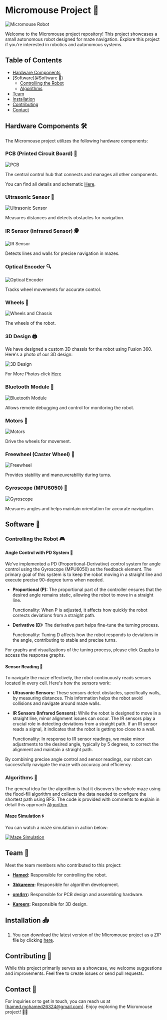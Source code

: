 # Micromouse Project 🤖

![Micromouse Robot](media/Dina.jpg)

Welcome to the Micromouse project repository! This project showcases a small autonomous robot designed for maze navigation. Explore this project if you're interested in robotics and autonomous systems.

## Table of Contents
- [Hardware Components](#hardware-components)
- [Software](#Software 🧾)
  - [Controlling the Robot](#controlling-the-robot)
  - [Algorithms](#algorithms)
- [Team](#team)
- [Installation](#installation)
- [Contributing](#contributing)
- [Contact](#contact)

## Hardware Components 🛠️

The Micromouse project utilizes the following hardware components:

### PCB (Printed Circuit Board) 🧩
![PCB](media/pcb_image.jpg)

The central control hub that connects and manages all other components.

You can find all details and schematic [Here](https://oshwlab.com/om4rr/micromouse).

### Ultrasonic Sensor 🦇
![Ultrasonic Sensor](media/ultrasonic_image.jpg)

Measures distances and detects obstacles for navigation.

### IR Sensor (Infrared Sensor) 🕵️
![IR Sensor](media/ir_sensor_image.jpg)

Detects lines and walls for precise navigation in mazes.

### Optical Encoder 🔍
![Optical Encoder](media/encoder_image.jpg)

Tracks wheel movements for accurate control.

### Wheels 🚗
![Wheels and Chassis](media/wheels_image.jpg)

The wheels of the robot.

### 3D Design 🖨️

We have designed a custom 3D chassis for the robot using Fusion 360. Here's a photo of our 3D design:

![3D Design](media/3D_Design_image.jpg)

For More Photos click [Here](Design/images)

### Bluetooth Module 📶
![Bluetooth Module](media/bluetooth_image.jpg)

Allows remote debugging and control for monitoring the robot.

### Motors 🔄
![Motors](media/motors_image.jpg)

Drive the wheels for movement.

### Freewheel (Caster Wheel) 🎡
![Freewheel](media/freewheel_image.jpg)

Provides stability and maneuverability during turns.

### Gyroscope (MPU6050) 🧭
![Gyroscope](media/gyroscope_image.jpg)

Measures angles and helps maintain orientation for accurate navigation.

## Software 🧾

### Controlling the Robot 🎮

#### Angle Control with PD System 📐

We've implemented a PD (Proportional-Derivative) control system for angle control using the Gyroscope (MPU6050) as the feedback element. The primary goal of this system is to keep the robot moving in a straight line and execute precise 90-degree turns when needed.

- **Proportional (P):** The proportional part of the controller ensures that the desired angle remains static, allowing the robot to move in a straight line.

   Functionality: When P is adjusted, it affects how quickly the robot corrects deviations from a straight path.

- **Derivative (D):** The derivative part helps fine-tune the turning process.

   Functionality: Tuning D affects how the robot responds to deviations in the angle, contributing to stable and precise turns.

For graphs and visualizations of the tuning process, please click [Graphs](Testing/PID_CALC/Graphs) to access the response graphs.

#### Sensor Reading 📡

To navigate the maze effectively, the robot continuously reads sensors located in every cell. Here's how the sensors work:

- **Ultrasonic Sensors:** These sensors detect obstacles, specifically walls, by measuring distances. This information helps the robot avoid collisions and navigate around maze walls.

- **IR Sensors (Infrared Sensors):** While the robot is designed to move in a straight line, minor alignment issues can occur. The IR sensors play a crucial role in detecting deviations from a straight path. If an IR sensor reads a signal, it indicates that the robot is getting too close to a wall.

   Functionality: In response to IR sensor readings, we make minor adjustments to the desired angle, typically by 5 degrees, to correct the alignment and maintain a straight path.

By combining precise angle control and sensor readings, our robot can successfully navigate the maze with accuracy and efficiency.

### Algorithms 🧠

The general idea for the algorithm is that it discovers the whole maze using the flood-fill algorithm and collects the data needed to configure the shortest path using BFS.
The code is provided with comments to explain in detail this approach [Algorithm](Optimised_Algorithm/floodfill/floodfill.cpp).

#### Maze Simulation 🌀

You can watch a maze simulation in action below:

[![Maze Simulation](media/maze_simulation.gif)](https://github.com/hamed2634/MicroMouse-Robot/assets/52867472/5dad4e3b-37f2-4e1f-a091-5508377ebc72)

## Team 👥

Meet the team members who contributed to this project:

- **[Hamed](https://github.com/Hamed2634):** Responsible for controlling the robot.

- **[3bkareem](https://github.com/3bkareem):** Responsible for algorithm development.

- **[om4rrr](https://github.com/om4rrr):** Responsible for PCB design and assembling hardware.

- **[Kareem](https://github.com/UwUKareem):** Responsible for 3D design.

## Installation 📥

1. You can download the latest version of the Micromouse project as a ZIP file by clicking [here](link_to_zip_file.zip).

## Contributing 🤝

While this project primarily serves as a showcase, we welcome suggestions and improvements. Feel free to create issues or send pull requests.

## Contact 📧

For inquiries or to get in touch, you can reach us at [hamed.mohamed26324@gmail.com]. Enjoy exploring the Micromouse project! 🤖🚀
